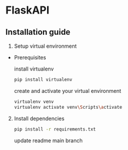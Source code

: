 # FlaskAPI

## Installation guide

1. Setup virtual environment
 - Prerequisites

    install virtualenv

    ```bash
    pip install virtualenv
    ```

    create and activate your virtual environment
    ```bash
    virtualenv venv
    virtualenv activate venv\Scripts\activate
    ```

2. Install dependencies
    ```bash
    pip install -r requirements.txt
    ```
    update readme main branch